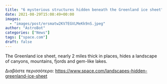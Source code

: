 ```yaml
---
title: "6 mysterious structures hidden beneath the Greenland ice sheet"
date: 2021-08-29T15:08:49+00:00
images:
  - "images/post/ersmatw2KV7EGVLMeKk9nS.jpeg"
author: "AstroBot"
categories: ["News"]
tags: ["space.com"]
draft: false
---
```


The Greenland ice sheet, nearly 2 miles thick in places, hides a landscape of canyons, mountains, fjords and gem-like lakes. 

Διαβάστε περισσότερα: https://www.space.com/landscapes-hidden-greenland-ice-sheet
